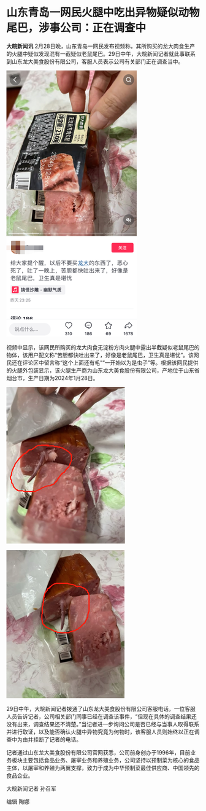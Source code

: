 # 山东青岛一网民火腿中吃出异物疑似动物尾巴，涉事公司：正在调查中

**大皖新闻讯**
2月28日晚，山东青岛一网民发布视频称，其所购买的龙大肉食生产的火腿中疑似发现混有一截疑似老鼠尾巴。29日中午，大皖新闻记者就此事联系到山东龙大美食股份有限公司，客服人员表示公司有关部门正在调查当中。

![98eb3876871d5befa7cccecce457d07c.jpg](https://raw.githubusercontent.com/qqhsx/qqnews_image/main/2024/02/29/山东青岛一网民火腿中吃出异物疑似动物尾巴，涉事公司：正在调查中/98eb3876871d5befa7cccecce457d07c.jpg)

视频中显示，该网民所购买的龙大肉食无淀粉方肉火腿中露出半截疑似老鼠尾巴的物体，该用户配文称“苦胆都快吐出来了，好像是老鼠尾巴，卫生真是堪忧”。该网民还在评论区中留言称“这个上面还有毛”“一开始以为是虫子”等。根据该网民提供的火腿外包装显示，该火腿生产商为山东龙大美食股份有限公司，产地位于山东省烟台市，生产日期为2024年1月28日。

![7aa8cbfffeca0c6443a69b2ee400d41a.jpg](https://raw.githubusercontent.com/qqhsx/qqnews_image/main/2024/02/29/山东青岛一网民火腿中吃出异物疑似动物尾巴，涉事公司：正在调查中/7aa8cbfffeca0c6443a69b2ee400d41a.jpg)

![3b78f0f58b0de0d5b38d84fa9ada0335.jpg](https://raw.githubusercontent.com/qqhsx/qqnews_image/main/2024/02/29/山东青岛一网民火腿中吃出异物疑似动物尾巴，涉事公司：正在调查中/3b78f0f58b0de0d5b38d84fa9ada0335.jpg)

29日中午，大皖新闻记者拨通了山东龙大美食股份有限公司客服电话，一位客服人员告诉记者，公司相关部门同事已经在调查该事件，“但现在具体的调查结果还没有出来，调查结果还不清楚。”当记者进一步询问公司是否已经与当事人取得联系并进行取证，以及能否确认火腿中异物究竟为何物时，该客服人员则始终以正在调查中为由并挂断了记者的电话。

记者通过山东龙大美食股份有限公司官网获悉，公司前身创办于1996年，目前业务板块主要包括食品业务、屠宰业务和养殖业务，公司坚持以预制菜为核心的食品主体，以屠宰和养殖为两翼支撑，致力于成为中华预制菜最佳供应商、中国领先的食品企业。

大皖新闻记者 孙召军

编辑 陶娜

